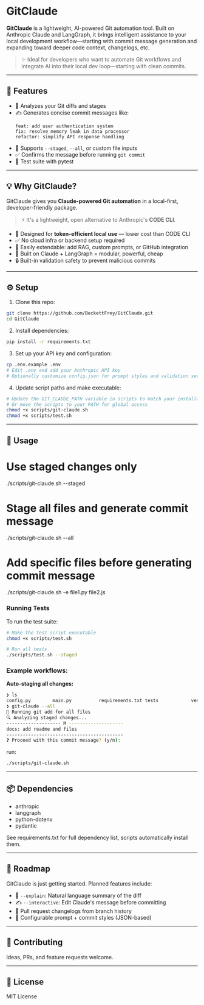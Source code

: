 # GitClaude

**GitClaude** is a lightweight, AI-powered Git automation tool. Built on Anthropic Claude and LangGraph, it brings intelligent assistance to your local development workflow—starting with commit message generation and expanding toward deeper code context, changelogs, etc.

> ✨ Ideal for developers who want to automate Git workflows and integrate AI into their local dev loop—starting with clean commits.

---

## 🔧 Features

- 🧠 Analyzes your Git diffs and stages
- ✍️ Generates concise commit messages like:
  ```
  feat: add user authentication system
  fix: resolve memory leak in data processor
  refactor: simplify API response handling
  ```
- 🧼 Supports `--staged`, `--all`, or custom file inputs
- ✅ Confirms the message before running `git commit`
- 🧪 Test suite with pytest

---

## 💡 Why GitClaude?

GitClaude gives you **Claude-powered Git automation** in a local-first, developer-friendly package.

> ⚡ It's a lightweight, open alternative to Anthropic's **CODE CLI**.

- 💸 Designed for **token-efficient local use** — lower cost than CODE CLI
- ✅ No cloud infra or backend setup required
- 🧩 Easily extendable: add RAG, custom prompts, or GitHub integration
- 🧠 Built on Claude + LangGraph = modular, powerful, cheap
- 🔒 Built-in validation safety to prevent malicious commits

---

## ⚙️ Setup

1. Clone this repo:
```bash
git clone https://github.com/BeckettFrey/GitClaude.git
cd GitClaude
```

2. Install dependencies:
```bash
pip install -r requirements.txt
```

3. Set up your API key and configuration:
```bash
cp .env.example .env
# Edit .env and add your Anthropic API key
# Optionally customize config.json for prompt styles and validation settings
```

4. Update script paths and make executable:
```bash
# Update the GIT_CLAUDE_PATH variable in scripts to match your installation directory
# Or move the scripts to your PATH for global access
chmod +x scripts/git-claude.sh
chmod +x scripts/test.sh
```

---

## 🚀 Usage

# Use staged changes only
./scripts/git-claude.sh --staged

# Stage all files and generate commit message
./scripts/git-claude.sh --all

# Add specific files before generating commit message
./scripts/git-claude.sh -e file1.py file2.js


### Running Tests

To run the test suite:
```bash
# Make the test script executable
chmod +x scripts/test.sh

# Run all tests
./scripts/test.sh --staged
``` 

### Example workflows:

**Auto-staging all changes:**
```bash
❯ ls
config.py        main.py          requirements.txt tests            venv
❯ git-claude --all
🔧 Running git add for all files
🔍 Analyzing staged changes...
-------------------- M --------------------
docs: add readme and files
-------------------------------------------
❓ Proceed with this commit message? (y/n):
```

run:
```bash
./scripts/git-claude.sh
```

---

## 📦 Dependencies

- anthropic
- langgraph
- python-dotenv
- pydantic

See requirements.txt for full dependency list, scripts automatically install them.

---

## 🔮 Roadmap

GitClaude is just getting started. Planned features include:

- 🧾 `--explain`: Natural language summary of the diff
- ✍️ `--interactive`: Edit Claude's message before committing
- 🔁 Pull request changelogs from branch history
- 📜 Configurable prompt + commit styles (JSON-based)

---

## 🤝 Contributing

Ideas, PRs, and feature requests welcome.

---

## 📄 License

MIT License